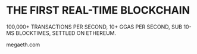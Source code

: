 # THE FIRST REAL-TIME BLOCKCHAIN
100,000+ TRANSACTIONS PER SECOND,
10+ GGAS PER SECOND,
SUB 10-MS BLOCKTIMES,
SETTLED ON ETHEREUM.

megaeth.com